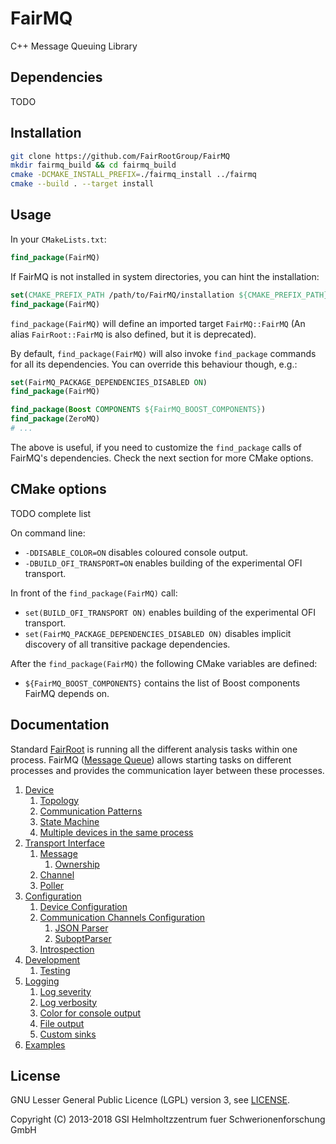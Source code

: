 # FairMQ

C++ Message Queuing Library

## Dependencies

TODO

## Installation

```bash
git clone https://github.com/FairRootGroup/FairMQ
mkdir fairmq_build && cd fairmq_build
cmake -DCMAKE_INSTALL_PREFIX=./fairmq_install ../fairmq
cmake --build . --target install
```

## Usage

In your `CMakeLists.txt`:

```cmake
find_package(FairMQ)
```

If FairMQ is not installed in system directories, you can hint the installation:

```cmake
set(CMAKE_PREFIX_PATH /path/to/FairMQ/installation ${CMAKE_PREFIX_PATH})
find_package(FairMQ)
```

`find_package(FairMQ)` will define an imported target `FairMQ::FairMQ` (An alias `FairRoot::FairMQ` is also defined, but it is deprecated).

By default, `find_package(FairMQ)` will also invoke `find_package` commands for all its dependencies. You can override this behaviour though, e.g.:

```cmake
set(FairMQ_PACKAGE_DEPENDENCIES_DISABLED ON)
find_package(FairMQ)

find_package(Boost COMPONENTS ${FairMQ_BOOST_COMPONENTS})
find_package(ZeroMQ)
# ...
```

The above is useful, if you need to customize the `find_package` calls of FairMQ's dependencies. Check the next section for more CMake options.

## CMake options

TODO complete list

On command line:

  * `-DDISABLE_COLOR=ON` disables coloured console output.
  * `-DBUILD_OFI_TRANSPORT=ON` enables building of the experimental OFI transport.

In front of the `find_package(FairMQ)` call:

  * `set(BUILD_OFI_TRANSPORT ON)` enables building of the experimental OFI transport.
  * `set(FairMQ_PACKAGE_DEPENDENCIES_DISABLED ON)` disables implicit discovery of all transitive package dependencies. 

After the `find_package(FairMQ)` the following CMake variables are defined:

  * `${FairMQ_BOOST_COMPONENTS}` contains the list of Boost components FairMQ depends on.

## Documentation

Standard [FairRoot](https://github.com/FairRootGroup/FairRoot) is running all the different analysis tasks within one process. FairMQ ([Message Queue](http://en.wikipedia.org/wiki/Message_queue)) allows starting tasks on different processes and provides the communication layer between these processes.

1. [Device](docs/Device.md#1-device)
   1. [Topology](docs/Device.md#11-topology)
   2. [Communication Patterns](docs/Device.md#12-communication-patterns)
   3. [State Machine](docs/Device.md#13-state-machine)
   4. [Multiple devices in the same process](docs/Device.md#15-multiple-devices-in-the-same-process)
2. [Transport Interface](docs/Transport.md#2-transport-interface)
   1. [Message](docs/Transport.md#21-message)
      1. [Ownership](docs/Transport.md#211-ownership)
   2. [Channel](docs/Transport.md#22-channel)
   3. [Poller](docs/Transport.md#23-poller)
3. [Configuration](docs/Configuration.md#3-configuration)
    1. [Device Configuration](docs/Configuration.md#31-device-configuration)
    2. [Communication Channels Configuration](docs/Configuration.md#32-communication-channels-configuration)
        1. [JSON Parser](docs/Configuration.md#321-json-parser)
        2. [SuboptParser](docs/Configuration.md#322-suboptparser)
    3. [Introspection](docs/Configuration.md#33-introspection)
4. [Development](docs/Development.md#4-development)
   1. [Testing](docs/Development.md#41-testing)
5. [Logging](docs/Logging.md#5-logging)
   1. [Log severity](docs/Logging.md#51-log-severity)
   2. [Log verbosity](docs/Logging.md#52-log-verbosity)
   3. [Color for console output](docs/Logging.md#53-color)
   4. [File output](docs/Logging.md#54-file-output)
   5. [Custom sinks](docs/Logging.md#55-custom-sinks)
6. [Examples](docs/Examples.md#6-examples)

## License

GNU Lesser General Public Licence (LGPL) version 3, see [LICENSE](LICENSE).

Copyright (C) 2013-2018 GSI Helmholtzzentrum fuer Schwerionenforschung GmbH
